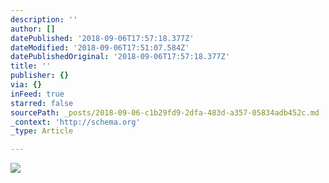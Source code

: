 ```yaml
---
description: ''
author: []
datePublished: '2018-09-06T17:57:18.377Z'
dateModified: '2018-09-06T17:51:07.584Z'
datePublishedOriginal: '2018-09-06T17:57:18.377Z'
title: ''
publisher: {}
via: {}
inFeed: true
starred: false
sourcePath: _posts/2018-09-06-c1b29fd9-2dfa-483d-a357-05834adb452c.md
_context: 'http://schema.org'
_type: Article

---
```

![](https://the-grid-user-content.s3-us-west-2.amazonaws.com/d91a55ac-e119-4528-8d26-9ba33dbe9486.jpg)